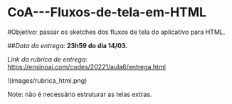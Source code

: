 # CoA---Fluxos-de-tela-em-HTML
#Objetivo: passar os sketches dos fluxos de tela do aplicativo para HTML.

##*Data da entrega:* **23h59 do dia 14/03.**

*Link da rubrica de entrega:* https://ensinoai.com/codes/20221/aula6/entrega.html 

!(images/rubrica_html.png)

Note: não é necessário estruturar as telas extras.
